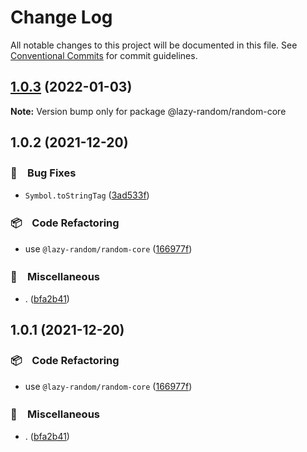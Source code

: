 # Change Log

All notable changes to this project will be documented in this file.
See [Conventional Commits](https://conventionalcommits.org) for commit guidelines.

## [1.0.3](https://github.com/bluelovers/ws-random/compare/@lazy-random/random-core@1.0.2...@lazy-random/random-core@1.0.3) (2022-01-03)

**Note:** Version bump only for package @lazy-random/random-core





## 1.0.2 (2021-12-20)


### 🐛　Bug Fixes

* `Symbol.toStringTag` ([3ad533f](https://github.com/bluelovers/ws-random/commit/3ad533ffbbea30bd69475e30125e106dc3577b35))


### 📦　Code Refactoring

* use `@lazy-random/random-core` ([166977f](https://github.com/bluelovers/ws-random/commit/166977f61f48cf397b255e9b5fc950457b6cdef9))


### 🔖　Miscellaneous

* . ([bfa2b41](https://github.com/bluelovers/ws-random/commit/bfa2b41d11230fb305e25cd0c2c667e6c7b3aca3))





## 1.0.1 (2021-12-20)


### 📦　Code Refactoring

* use `@lazy-random/random-core` ([166977f](https://github.com/bluelovers/ws-random/commit/166977f61f48cf397b255e9b5fc950457b6cdef9))


### 🔖　Miscellaneous

* . ([bfa2b41](https://github.com/bluelovers/ws-random/commit/bfa2b41d11230fb305e25cd0c2c667e6c7b3aca3))
